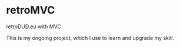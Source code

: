 # retroMVC
retroDUD.eu with MVC

This is my ongoing project, which I use to learn and upgrade my skill.
